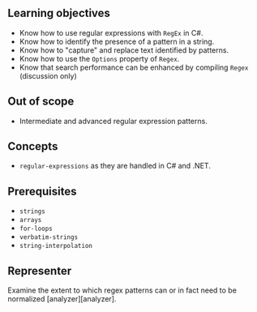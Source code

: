 ## Learning objectives

- Know how to use regular expressions with `RegEx` in C#.
- Know how to identify the presence of a pattern in a string.
- Know how to "capture" and replace text identified by patterns.
- Know how to use the `Options` property of `Regex`.
- Know that search performance can be enhanced by compiling `Regex` (discussion only)

## Out of scope

- Intermediate and advanced regular expression patterns.

## Concepts

- `regular-expressions` as they are handled in C# and .NET.

## Prerequisites

- `strings`
- `arrays`
- `for-loops`
- `verbatim-strings`
- `string-interpolation`

## Representer

Examine the extent to which regex patterns can or in fact need to be normalized [analyzer][analyzer].

[representer]: https://github.com/exercism/csharp-representer
